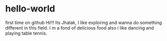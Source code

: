 # hello-world
first time on github
Hi!!!
Its Jhalak, I like exploring and wanna do something different in this field.
I m a fond of delicious food also i like dancing and playing table tennis.
